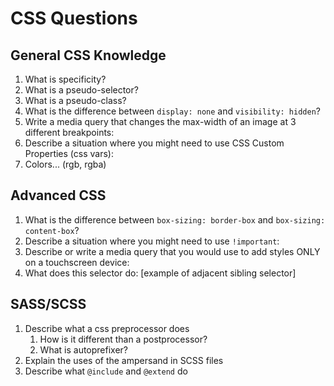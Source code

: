 # CSS Questions

## General CSS Knowledge

1. What is specificity?
1. What is a pseudo-selector?
1. What is a pseudo-class?
1. What is the difference between `display: none` and `visibility: hidden`?
1. Write a media query that changes the max-width of an image at 3 different breakpoints:
1. Describe a situation where you might need to use CSS Custom Properties (css vars):
1. Colors... (rgb, rgba)

## Advanced CSS

1. What is the difference between `box-sizing: border-box` and `box-sizing: content-box`?
1. Describe a situation where you might need to use `!important`:
1. Describe or write a media query that you would use to add styles ONLY on a touchscreen device:
1. What does this selector do: [example of adjacent sibling selector]


## SASS/SCSS

1. Describe what a css preprocessor does
   1. How is it different than a postprocessor?
   1. What is autoprefixer? 
1. Explain the uses of the ampersand in SCSS files
1. Describe what `@include` and `@extend` do

